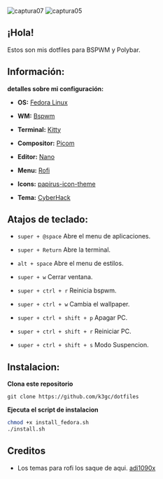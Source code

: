 ![captura07](https://github.com/user-attachments/assets/67027a30-3338-4e37-9183-e09d95ef655f)
![captura05](https://github.com/user-attachments/assets/286e16dd-9601-4d07-be24-b8bb2198692e)

## ¡Hola!
Estos son mis dotfiles para BSPWM y Polybar.

## Información:
**detalles sobre mi configuración:**

* **OS:**  [ Fedora Linux](https://getfedora.org/es/)

* **WM:**  [ Bspwm](https://github.com/baskerville/bspwm)

* **Terminal:** [ Kitty](https://sw.kovidgoyal.net/kitty/)

* **Compositor:** [ Picom](https://github.com/yshui/picom)

* **Editor:** [ Nano](https://www.nano-editor.org/)

* **Menu:** [ Rofi](https://github.com/davatorium/rofi)

* **Icons:** [ papirus-icon-theme](https://github.com/PapirusDevelopmentTeam/papirus-icon-theme)
* **Tema:** [ CyberHack](https://www.gnome-look.org/p/1620049/)

## Atajos de teclado:

- <code>super + @space</code> Abre el menu de aplicaciones.
- <code>super + Return</code> Abre la terminal.
- <code>alt + space</code> Abre el menu de estilos.
- <code>super + w</code> Cerrar ventana. 

- <code>super + ctrl + r</code> Reinicia bspwm.
- <code>super + ctrl + w</code> Cambia el wallpaper.
- <code>super + ctrl + shift + p</code> Apagar PC.
- <code>super + ctrl + shift + r</code> Reiniciar PC.
- <code>super + ctrl + shift + s</code> Modo Suspencion.

## Instalacion:

<b>Clona este repositorio</b>

```git
git clone https://github.com/k3gc/dotfiles
```

<b>Ejecuta el script de instalacion</b>

```sh
chmod +x install_fedora.sh
./install.sh
```

## Creditos

* Los temas para rofi los saque de aqui.
[adi1090x](https://github.com/adi1090x/widgets)
